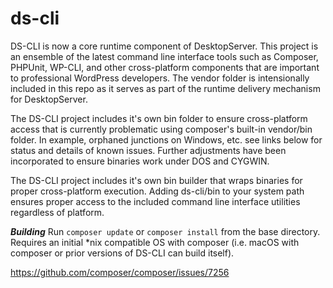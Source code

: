 # ds-cli
DS-CLI is now a core runtime component of DesktopServer. This project is an ensemble of the latest command line interface tools such as Composer, PHPUnit, WP-CLI, and other cross-platform components that are important to professional WordPress developers. The vendor folder is intensionally included in this repo as it serves as part of the runtime delivery mechanism for DesktopServer.

The DS-CLI project includes it's own bin folder to ensure cross-platform access that is currently problematic using composer's built-in vendor/bin folder. In example, orphaned junctions on Windows, etc. see links below for status and details of known issues. Further adjustments have been incorporated to ensure binaries work under DOS and CYGWIN.

The DS-CLI project includes it's own bin builder that wraps binaries for proper cross-platform execution. Adding ds-cli/bin to your system path ensures proper access to the included command line interface utilities regardless of platform.

***Building***
Run `composer update` or `composer install` from the base directory. Requires an initial *nix compatible OS with composer (i.e. macOS with composer or prior versions of DS-CLI can build itself).

https://github.com/composer/composer/issues/7256
